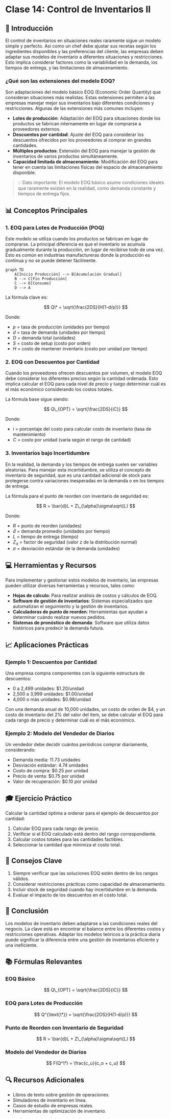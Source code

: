 # Clase 14: Control de Inventarios II

## 🎯 Introducción

El control de inventarios en situaciones reales raramente sigue un modelo simple y perfecto. Así como un chef debe ajustar sus recetas según los ingredientes disponibles y las preferencias del cliente, las empresas deben adaptar sus modelos de inventario a diferentes situaciones y restricciones. Esto implica considerar factores como la variabilidad en la demanda, los tiempos de entrega, y las limitaciones de almacenamiento.

### ¿Qué son las extensiones del modelo EOQ?

Son adaptaciones del modelo básico EOQ (Economic Order Quantity) que consideran situaciones más realistas. Estas extensiones permiten a las empresas manejar mejor sus inventarios bajo diferentes condiciones y restricciones. Algunas de las extensiones más comunes incluyen:

- **Lotes de producción**: Adaptación del EOQ para situaciones donde los productos se fabrican internamente en lugar de comprarse a proveedores externos.
- **Descuentos por cantidad**: Ajuste del EOQ para considerar los descuentos ofrecidos por los proveedores al comprar en grandes cantidades.
- **Múltiples productos**: Extensión del EOQ para manejar la gestión de inventarios de varios productos simultáneamente.
- **Capacidad limitada de almacenamiento**: Modificación del EOQ para tener en cuenta las limitaciones físicas del espacio de almacenamiento disponible.

> 💡 Dato importante: El modelo EOQ básico asume condiciones ideales que raramente existen en la realidad, como demanda constante y tiempos de entrega fijos.

## 📊 Conceptos Principales

### 1. EOQ para Lotes de Producción (POQ)

Este modelo se utiliza cuando los productos se fabrican en lugar de comprarse. La principal diferencia es que el inventario se acumula gradualmente durante la producción, en lugar de recibirse todo de una vez. Esto es común en industrias manufactureras donde la producción es continua y no se puede detener fácilmente.

```mermaid
graph TD
    A[Inicio Producción] --> B[Acumulación Gradual]
    B --> C[Fin Producción]
    C --> D[Consumo]
    D --> A
```

La fórmula clave es:

$$ Q\* = \sqrt{\frac{2DS}{H(1-d/p)}} $$

Donde:

- $p$ = tasa de producción (unidades por tiempo)
- $d$ = tasa de demanda (unidades por tiempo)
- $D$ = demanda total (unidades)
- $S$ = costo de setup (costo por orden)
- $H$ = costo de mantener inventario (costo por unidad por tiempo)

### 2. EOQ con Descuentos por Cantidad

Cuando los proveedores ofrecen descuentos por volumen, el modelo EOQ debe considerar los diferentes precios según la cantidad ordenada. Esto implica calcular el EOQ para cada nivel de precio y luego determinar cuál es el más económico considerando los costos totales.

La fórmula base sigue siendo:

$$ Q\_{OPT} = \sqrt{\frac{2DS}{iC}} $$

Donde:

- $i$ = porcentaje del costo para calcular costo de inventario (tasa de mantenimiento)
- $C$ = costo por unidad (varía según el rango de cantidad)

### 3. Inventarios bajo Incertidumbre

En la realidad, la demanda y los tiempos de entrega suelen ser variables aleatorias. Para manejar esta incertidumbre, se utiliza el concepto de inventario de seguridad, que es una cantidad adicional de stock para protegerse contra variaciones inesperadas en la demanda o en los tiempos de entrega.

La fórmula para el punto de reorden con inventario de seguridad es:

$$ R = \bar{d}L + Z\_{\alpha}\sigma\sqrt{L} $$

Donde:

- $R$ = punto de reorden (unidades)
- $\bar{d}$ = demanda promedio (unidades por tiempo)
- $L$ = tiempo de entrega (tiempo)
- $Z_{\alpha}$ = factor de seguridad (valor z de la distribución normal)
- $\sigma$ = desviación estándar de la demanda (unidades)

## 💻 Herramientas y Recursos

Para implementar y gestionar estos modelos de inventario, las empresas pueden utilizar diversas herramientas y recursos, tales como:

- **Hojas de cálculo**: Para realizar análisis de costos y cálculos de EOQ.
- **Software de gestión de inventarios**: Sistemas especializados que automatizan el seguimiento y la gestión de inventarios.
- **Calculadoras de punto de reorden**: Herramientas que ayudan a determinar cuándo realizar nuevos pedidos.
- **Sistemas de pronóstico de demanda**: Software que utiliza datos históricos para predecir la demanda futura.

## 📈 Aplicaciones Prácticas

### Ejemplo 1: Descuentos por Cantidad

Una empresa compra componentes con la siguiente estructura de descuentos:

- 0 a 2,499 unidades: $1.20/unidad
- 2,500 a 3,999 unidades: $1.00/unidad
- 4,000 o más unidades: $0.98/unidad

Con una demanda anual de 10,000 unidades, un costo de orden de $4, y un costo de inventario del 2% del valor del ítem, se debe calcular el EOQ para cada rango de precio y determinar cuál es el más económico.

### Ejemplo 2: Modelo del Vendedor de Diarios

Un vendedor debe decidir cuántos periódicos comprar diariamente, considerando:

- Demanda media: 11.73 unidades
- Desviación estándar: 4.74 unidades
- Costo de compra: $0.25 por unidad
- Precio de venta: $0.75 por unidad
- Valor de recuperación: $0.10 por unidad

## 🎓 Ejercicio Práctico

Calcular la cantidad óptima a ordenar para el ejemplo de descuentos por cantidad:

1. Calcular EOQ para cada rango de precio.
2. Verificar si el EOQ calculado está dentro del rango correspondiente.
3. Calcular costos totales para las cantidades factibles.
4. Seleccionar la cantidad que minimiza el costo total.

## 🔑 Consejos Clave

1. Siempre verificar que las soluciones EOQ estén dentro de los rangos válidos.
2. Considerar restricciones prácticas como capacidad de almacenamiento.
3. Incluir stock de seguridad cuando hay incertidumbre en la demanda.
4. Evaluar el impacto de los descuentos en el costo total.

## 📝 Conclusión

Los modelos de inventario deben adaptarse a las condiciones reales del negocio. La clave está en encontrar el balance entre los diferentes costos y restricciones operativas. Adaptar los modelos teóricos a la práctica diaria puede significar la diferencia entre una gestión de inventarios eficiente y una ineficiente.

## 📚 Fórmulas Relevantes

### EOQ Básico

$$ Q\_{OPT} = \sqrt{\frac{2DS}{iC}} $$

### EOQ para Lotes de Producción

$$ Q^{\text{\*}} = \sqrt{\frac{2DS}{H(1-d/p)}} $$

### Punto de Reorden con Inventario de Seguridad

$$ R = \bar{d}L + Z\_{\alpha}\sigma\sqrt{L} $$

### Modelo del Vendedor de Diarios

$$ F(Q^\*) = \frac{c_u}{c_o + c_u} $$

## 🔍 Recursos Adicionales

- Libros de texto sobre gestión de operaciones.
- Simuladores de inventario en línea.
- Casos de estudio de empresas reales.
- Herramientas de optimización de inventario.
